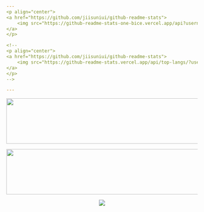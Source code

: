 ```yaml
---
<p align="center">
<a href="https://github.com/jiisuniui/github-readme-stats">
    <img src="https://github-readme-stats-one-bice.vercel.app/api?username=jiisuniui&show_icons=true&include_all_commits=true&count_private=true&role=OWNER,ORGANIZATION_MEMBER,COLLABORATOR" />
</a>
</p>

<!--
<p align="center">
<a href="https://github.com/jiisuniui/github-readme-stats">
    <img src="https://github-readme-stats.vercel.app/api/top-langs/?username=jiisuniui&show_icons=true&include_all_commits=true&count_private=true&role=OWNER,ORGANIZATION_MEMBER,COLLABORATOR" />
</a>
</p>
-->

---
```


<p align="center">
<a href="https://github.com/devxb/gitanimals">
  <img src="https://render.gitanimals.org/lines/jiisuniui?pet-id=643973655480508875" width="1000" height="120"/>
</a>
</p>

<p align="center">
<a href="https://github.com/devxb/gitanimals">
  <img src="https://render.gitanimals.org/lines/jiisuniui?pet-id=644001020008996979" width="1000" height="120"/>
</a>
</p>
  

<p align="center">  
<a href="https://github.com/devxb/gitanimals">
  <img src="https://render.gitanimals.org/farms/jiisuniui" style="max-width: 100%"/>
</a>
</p>


<!--
**jiisuniui/jiisuniui** is a ✨ _special_ ✨ repository because its `README.md` (this file) appears on your GitHub profile.

Here are some ideas to get you started:

- 🔭 I’m currently working on ...
- 🌱 I’m currently learning ...
- 👯 I’m looking to collaborate on ...
- 🤔 I’m looking for help with ...
- 💬 Ask me about ...
- 📫 How to reach me: ...
- 😄 Pronouns: ...
- ⚡ Fun fact: ...
-->
